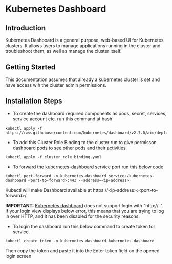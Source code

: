 # Kubernetes Dashboard

## Introduction

Kubernetes Dashboard is a general purpose, web-based UI for Kubernetes clusters. It allows users to manage applications running in the cluster and troubleshoot them, as well as manage the cluster itself.

## Getting Started

This documentation assumes that already a kubernetes cluster is set and have access wih the cluster admin permissions.

## Installation Steps 
* To create the dashboard required components as pods, secret, services, service account etc. run this command at bash 
```
kubectl apply -f https://raw.githubusercontent.com/kubernetes/dashboard/v2.7.0/aio/deploy/recommended.yaml
```
* To add this Cluster Role Binding to the cluster run to give permisson dashboard pods to see other pods and their activities 
```
kubectl apply -f cluster_role_binding.yaml
```
* To forward the kubernetes-dashboard service port run this below code 
```
kubectl port-forward -n kubernetes-dashboard services/kubernetes-dashboard <port-to-forward>:443 --address=<ip-address>
```
Kubectl will make Dashboard available at https://\<ip-address\>:\<port-to-forward\>/

**IMPORTANT:** [Kubernetes dashboard](https://github.com/kubernetes/dashboard/blob/master/docs/user/accessing-dashboard/README.md) does not support login with "http://..".
If your login view displays below error, this means that you are trying to log in over HTTP, and it has been disabled for the security reasons.

* To login the dashboard run this below command to create token for service.
```
kubectl create token -n kubernetes-dashboard kubernetes-dashboard
```
Then copy the token and paste it into the Enter token field on the opened login screen

